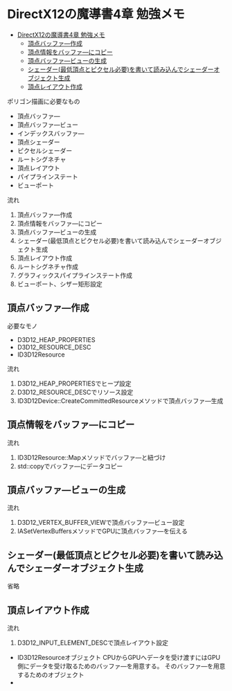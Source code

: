 # DirectX12の魔導書4章 勉強メモ
<!-- TOC -->

- [DirectX12の魔導書4章 勉強メモ](#directx12の魔導書4章-勉強メモ)
    - [頂点バッファ―作成](#頂点バッファ―作成)
    - [頂点情報をバッファ―にコピー](#頂点情報をバッファ―にコピー)
    - [頂点バッファ―ビューの生成](#頂点バッファ―ビューの生成)
    - [シェーダー(最低頂点とピクセル必要)を書いて読み込んでシェーダーオブジェクト生成](#シェーダー最低頂点とピクセル必要を書いて読み込んでシェーダーオブジェクト生成)
    - [頂点レイアウト作成](#頂点レイアウト作成)

<!-- /TOC -->
ポリゴン描画に必要なもの
+ 頂点バッファ―
+ 頂点バッファ―ビュー
+ インデックスバッファ―
+ 頂点シェーダー
+ ピクセルシェーダー
+ ルートシグネチャ
+ 頂点レイアウト
+ パイプラインステート
+ ビューポート

流れ
1. 頂点バッファ―作成
2. 頂点情報をバッファ―にコピー
3. 頂点バッファ―ビューの生成
4. シェーダー(最低頂点とピクセル必要)を書いて読み込んでシェーダーオブジェクト生成
5. 頂点レイアウト作成
6. ルートシグネチャ作成
7. グラフィックスパイプラインステート作成
8. ビューポート、シザー矩形設定

## 頂点バッファ―作成
必要なモノ
+ D3D12_HEAP_PROPERTIES
+ D3D12_RESOURCE_DESC
+ ID3D12Resource

流れ
1. D3D12_HEAP_PROPERTIESでヒープ設定
2. D3D12_RESOURCE_DESCでリソース設定
3. ID3D12Device::CreateCommittedResourceメソッドで頂点バッファ―生成

## 頂点情報をバッファ―にコピー
流れ
1. ID3D12Resource::Mapメソッドでバッファ―と紐づけ
2. std::copyでバッファ―にデータコピー

## 頂点バッファ―ビューの生成
流れ
1. D3D12_VERTEX_BUFFER_VIEWで頂点バッファ―ビュー設定
2. IASetVertexBuffersメソッドでGPUに頂点バッファ―を伝える

## シェーダー(最低頂点とピクセル必要)を書いて読み込んでシェーダーオブジェクト生成
省略

## 頂点レイアウト作成
流れ
1. D3D12_INPUT_ELEMENT_DESCで頂点レイアウト設定


+ ID3D12Resourceオブジェクト
CPUからGPUへデータを受け渡すにはGPU側にデータを受け取るためのバッファ―を用意する。
そのバッファ―を用意するためのオブジェクト
+ 